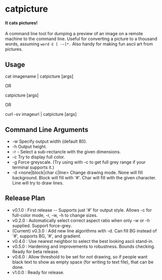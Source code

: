 # catpicture
#### It cats pictures!
A command line tool for dumping a preview of an image on a remote machine to the command line.
Useful for converting a picture to a thousand words, assuming ```word ∈ [ -~]*.```
Also handy for making fun ascii art from pictures.

## Usage

cat imagename | catpicture [args]

OR

catpicture [args] <image name>

OR 

curl -sv imageurl | catpicture [args]

## Command Line Arguments

* -w Specify output width (default 80).
* -h Output height.
* -r <x y w h> - Select a sub-rectancle with the given dimensions.
* -c Try to display full color.
* -g Force greyscale. (Try using with -c to get full grey range if your terminal supports it.)
* -d <none|block|char c|line> Change drawing mode. None will fill background. Block will fill with '#'. Char will fill with the given character.  Line will try to draw lines.

## Release Plan

* v0.1.0 : First release -- Supports just '#' for output style.  Allows -c for full-color mode, -r, -w, -h to change sizes.
* v0.2.0 : Automatically select correct aspect ratio when only -w or -h supplied.  Support force-grey.
* (Current) v0.3.0 : Add new line algorithms with -d.  Can fill BG instead of '#', supports BG, '#', and gradient.
* v0.4.0 : Use nearest neighbor to select the best looking ascii stand-in.
* v0.5.0 : Hardening and improvements to robustness.  Bounds checking.  Ready for beta release.
* v0.6.0 : Allow threshold to be set for _not_ drawing, so if people want black text to show as empty space (for writing to text file), that can be done.
* v1.0.0 : Ready for release.

